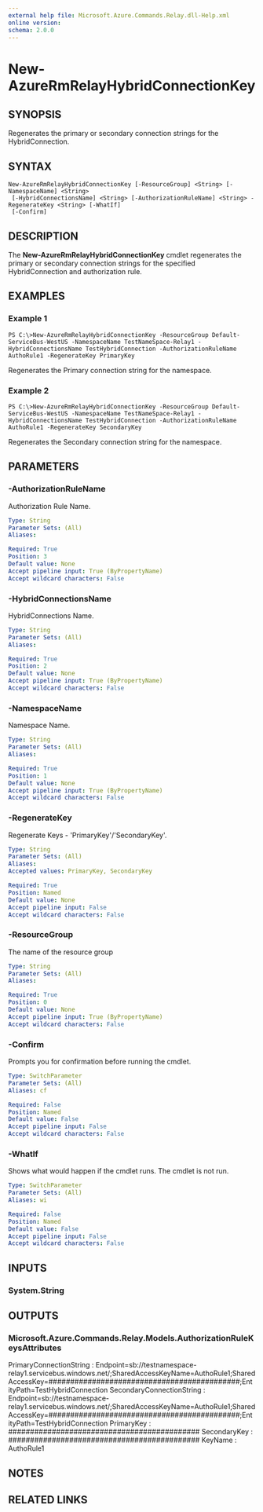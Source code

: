 ```yaml
---
external help file: Microsoft.Azure.Commands.Relay.dll-Help.xml
online version: 
schema: 2.0.0
---
```


# New-AzureRmRelayHybridConnectionKey

## SYNOPSIS
Regenerates the primary or secondary connection strings for the HybridConnection.

## SYNTAX

```
New-AzureRmRelayHybridConnectionKey [-ResourceGroup] <String> [-NamespaceName] <String>
 [-HybridConnectionsName] <String> [-AuthorizationRuleName] <String> -RegenerateKey <String> [-WhatIf]
 [-Confirm]
```

## DESCRIPTION
The **New-AzureRmRelayHybridConnectionKey** cmdlet regenerates the primary or secondary connection strings for the specified HybridConnection and authorization rule.

## EXAMPLES

### Example 1

```
PS C:\>New-AzureRmRelayHybridConnectionKey -ResourceGroup Default-ServiceBus-WestUS -NamespaceName TestNameSpace-Relay1 -HybridConnectionsName TestHybridConnection -AuthorizationRuleName AuthoRule1 -RegenerateKey PrimaryKey
```

Regenerates the Primary connection string for the namespace.

### Example 2
```
PS C:\>New-AzureRmRelayHybridConnectionKey -ResourceGroup Default-ServiceBus-WestUS -NamespaceName TestNameSpace-Relay1 -HybridConnectionsName TestHybridConnection -AuthorizationRuleName AuthoRule1 -RegenerateKey SecondaryKey
```

Regenerates the Secondary connection string for the namespace.

## PARAMETERS

### -AuthorizationRuleName
Authorization Rule Name.

```yaml
Type: String
Parameter Sets: (All)
Aliases: 

Required: True
Position: 3
Default value: None
Accept pipeline input: True (ByPropertyName)
Accept wildcard characters: False
```

### -HybridConnectionsName
HybridConnections Name.

```yaml
Type: String
Parameter Sets: (All)
Aliases: 

Required: True
Position: 2
Default value: None
Accept pipeline input: True (ByPropertyName)
Accept wildcard characters: False
```

### -NamespaceName
Namespace Name.

```yaml
Type: String
Parameter Sets: (All)
Aliases: 

Required: True
Position: 1
Default value: None
Accept pipeline input: True (ByPropertyName)
Accept wildcard characters: False
```

### -RegenerateKey
Regenerate Keys - 'PrimaryKey'/'SecondaryKey'.

```yaml
Type: String
Parameter Sets: (All)
Aliases: 
Accepted values: PrimaryKey, SecondaryKey

Required: True
Position: Named
Default value: None
Accept pipeline input: False
Accept wildcard characters: False
```

### -ResourceGroup
The name of the resource group

```yaml
Type: String
Parameter Sets: (All)
Aliases: 

Required: True
Position: 0
Default value: None
Accept pipeline input: True (ByPropertyName)
Accept wildcard characters: False
```

### -Confirm
Prompts you for confirmation before running the cmdlet.

```yaml
Type: SwitchParameter
Parameter Sets: (All)
Aliases: cf

Required: False
Position: Named
Default value: False
Accept pipeline input: False
Accept wildcard characters: False
```

### -WhatIf
Shows what would happen if the cmdlet runs.
The cmdlet is not run.

```yaml
Type: SwitchParameter
Parameter Sets: (All)
Aliases: wi

Required: False
Position: Named
Default value: False
Accept pipeline input: False
Accept wildcard characters: False
```

## INPUTS

### System.String

## OUTPUTS
### Microsoft.Azure.Commands.Relay.Models.AuthorizationRuleKeysAttributes

PrimaryConnectionString   : Endpoint=sb://testnamespace-relay1.servicebus.windows.net/;SharedAccessKeyName=AuthoRule1;SharedAccessKey=############################################;Ent
                            ityPath=TestHybridConnection
SecondaryConnectionString : Endpoint=sb://testnamespace-relay1.servicebus.windows.net/;SharedAccessKeyName=AuthoRule1;SharedAccessKey=############################################;Ent
                            ityPath=TestHybridConnection
PrimaryKey                : ############################################
SecondaryKey              : ############################################
KeyName                   : AuthoRule1

## NOTES

## RELATED LINKS

